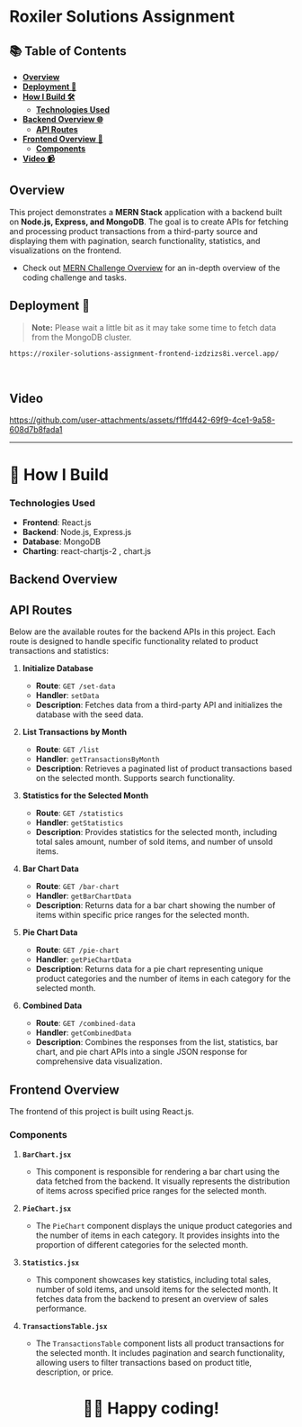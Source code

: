 # Roxiler Solutions Assignment


## 📚 Table of Contents

- **[Overview](#overview)**
- **[Deployment 🚀](#deployment-)**
- **[How I Build 🛠️](#-how-i-build)**
  - **[Technologies Used ](#technologies-used)**
- **[Backend Overview 🌐](#backend-overview)**
  - **[API Routes ](#api-routes)**
- **[Frontend Overview 🎨](#frontend-overview)**
  - **[Components ](#components)**
- **[Video 📹](#video)**


## Overview

This project demonstrates a **MERN Stack** application with a backend built on **Node.js, Express, and MongoDB**. The goal is to create APIs for fetching and processing product transactions from a third-party source and displaying them with pagination, search functionality, statistics, and visualizations on the frontend.

- Check out [MERN Challenge Overview](./Challenge-overview.md) for an in-depth overview of the coding challenge and tasks.


## Deployment 🚀

> **Note:** Please wait a little bit as it may take some time to fetch data from the MongoDB cluster.
> 
```
https://roxiler-solutions-assignment-frontend-izdzizs8i.vercel.app/
```
&nbsp;

## Video


https://github.com/user-attachments/assets/f1ffd442-69f9-4ce1-9a58-608d7b8fada1

---

# 📝 How I Build 
  
### Technologies Used
- **Frontend**: React.js
- **Backend**: Node.js, Express.js
- **Database**: MongoDB
- **Charting**: react-chartjs-2 , chart.js

##  Backend Overview

## API Routes

Below are the available routes for the backend APIs in this project. Each route is designed to handle specific functionality related to product transactions and statistics:

1. **Initialize Database**

   - **Route**: `GET /set-data`
   - **Handler**: `setData`
   - **Description**: Fetches data from a third-party API and initializes the database with the seed data.

2. **List Transactions by Month**

   - **Route**: `GET /list`
   - **Handler**: `getTransactionsByMonth`
   - **Description**: Retrieves a paginated list of product transactions based on the selected month. Supports search functionality.

3. **Statistics for the Selected Month**

   - **Route**: `GET /statistics`
   - **Handler**: `getStatistics`
   - **Description**: Provides statistics for the selected month, including total sales amount, number of sold items, and number of unsold items.

4. **Bar Chart Data**

   - **Route**: `GET /bar-chart`
   - **Handler**: `getBarChartData`
   - **Description**: Returns data for a bar chart showing the number of items within specific price ranges for the selected month.

5. **Pie Chart Data**

   - **Route**: `GET /pie-chart`
   - **Handler**: `getPieChartData`
   - **Description**: Returns data for a pie chart representing unique product categories and the number of items in each category for the selected month.

6. **Combined Data**

   - **Route**: `GET /combined-data`
   - **Handler**: `getCombinedData`
   - **Description**: Combines the responses from the list, statistics, bar chart, and pie chart APIs into a single JSON response for comprehensive data visualization.

##  Frontend Overview

The frontend of this project is built using React.js.

### Components

1. **`BarChart.jsx`**
   - This component is responsible for rendering a bar chart using the data fetched from the backend. It visually represents the distribution of items across specified price ranges for the selected month.

2. **`PieChart.jsx`**
   - The `PieChart` component displays the unique product categories and the number of items in each category. It provides insights into the proportion of different categories for the selected month.

3. **`Statistics.jsx`**
   - This component showcases key statistics, including total sales, number of sold items, and unsold items for the selected month. It fetches data from the backend to present an overview of sales performance.

4. **`TransactionsTable.jsx`**
   - The `TransactionsTable` component lists all product transactions for the selected month. It includes pagination and search functionality, allowing users to filter transactions based on product title, description, or price.



<div align="center">
<h1>🧑‍💻 Happy coding!</h1>
</div>


